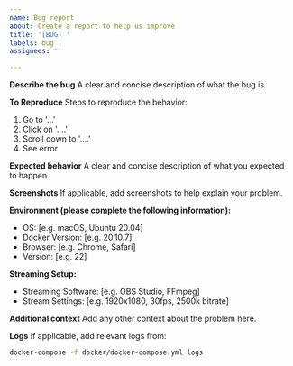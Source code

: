 ```yaml
---
name: Bug report
about: Create a report to help us improve
title: '[BUG] '
labels: bug
assignees: ''

---
```


**Describe the bug**
A clear and concise description of what the bug is.

**To Reproduce**
Steps to reproduce the behavior:
1. Go to '...'
2. Click on '....'
3. Scroll down to '....'
4. See error

**Expected behavior**
A clear and concise description of what you expected to happen.

**Screenshots**
If applicable, add screenshots to help explain your problem.

**Environment (please complete the following information):**
 - OS: [e.g. macOS, Ubuntu 20.04]
 - Docker Version: [e.g. 20.10.7]
 - Browser: [e.g. Chrome, Safari]
 - Version: [e.g. 22]

**Streaming Setup:**
 - Streaming Software: [e.g. OBS Studio, FFmpeg]
 - Stream Settings: [e.g. 1920x1080, 30fps, 2500k bitrate]

**Additional context**
Add any other context about the problem here.

**Logs**
If applicable, add relevant logs from:
```bash
docker-compose -f docker/docker-compose.yml logs
```
